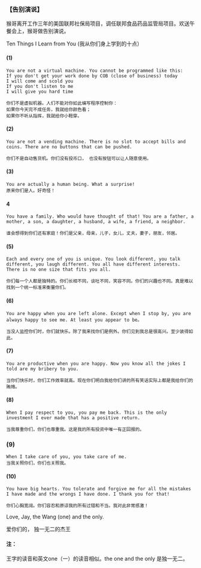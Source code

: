 ### 【告别演说】

猴哥离开工作三年的美国联邦社保局项目，调任联邦食品药品监管局项目。欢送午餐会上，猴哥做告别演说。

Ten Things I Learn from You (我从你们身上学到的十点）

#### (1) 
~~~
You are not a virtual machine. You cannot be programmed like this:
If you don't get your work done by COB (close of business) today
I will come and scold you
If you don't listen to me
I will give you hard time

你们不是虚拟机器。人们不能对你如此编写程序控制你：
如果你今天完不成任务，我就给你颜色看；
如果你不听从指挥，我就给你小鞋穿。
~~~

#### (2)
~~~
You are not a vending machine. There is no slot to accept bills and coins. There are no buttons that can be pushed.

你们不是自动售货机。你们没有投币口， 也没有按钮可以让人随意使用。
~~~
#### (3)
~~~
You are actually a human being. What a surprise!
原来你们是人。好奇怪！
~~~
#### 4
~~~
You have a family. Who would have thought of that! You are a father, a mother, a son, a daughter, a husband, a wife, a friend, a neighbor.

谁会想得到你们还有家庭！你们是父亲，母亲，儿子，女儿，丈夫，妻子，朋友，邻居。
~~~

#### (5)
~~~
Each and every one of you is unique. You look different, you talk different, you laugh different. You all have different interests. There is no one size that fits you all.

你们每一个人都是独特的。你们长相不同，谈吐不同，笑容不同。你们的兴趣也不同。真是难以找到一个统一标准来衡量你们。
~~~
#### (6)
~~~
You are happy when you are left alone. Except when I stop by, you are always happy to see me. At least you appear to be。

当没人监控你们时，你们就快乐。除了我来找你们是例外。你们见到我总是很高兴。至少装得如此。
~~~

#### (7)
~~~
You are productive when you are happy. Now you know all the jokes I told are my bribery to you.

当你们快乐时，你们工作效率就高。现在你们明白我给你们讲的所有笑话实际上都是我给你们的贿赂。
~~~

#### (8)
~~~
When I pay respect to you, you pay me back. This is the only investment I ever made that has a positive return.

当我尊重你们，你们也尊重我。这是我的所有投资中唯一有正回报的。
~~~

### (9)
~~~
When I take care of you, you take care of me.
当我关照你们，你们也关照我。
~~~
#### (10)
~~~
You have big hearts. You tolerate and forgive me for all the mistakes I have made and the wrongs I have done. I thank you for that!

你们心胸宽阔。你们容忍和原谅我的所有过错和不当。我对此非常感激！
~~~

Love, Jay, the Wang (one) and the only.

爱你们的， 独一无二的杰王

#### 注：
王字的读音和英文one（一）的读音相似。the one and the only 是独一无二。
 
